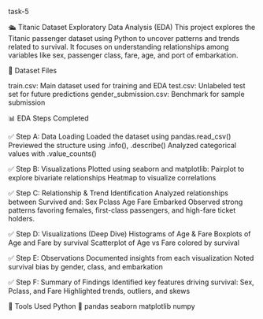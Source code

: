 task-5


🛳 Titanic Dataset Exploratory Data Analysis (EDA)
This project explores the Titanic passenger dataset using Python to uncover patterns and trends related to survival. It focuses on understanding relationships among variables like sex, passenger class, fare, age, and port of embarkation.

📁 Dataset Files

train.csv: Main dataset used for training and EDA
test.csv: Unlabeled test set for future predictions
gender_submission.csv: Benchmark for sample submission

📊 EDA Steps Completed

✅ Step A: Data Loading
Loaded the dataset using pandas.read_csv()
Previewed the structure using .info(), .describe()
Analyzed categorical values with .value_counts()

✅ Step B: Visualizations
Plotted using seaborn and matplotlib:
Pairplot to explore bivariate relationships
Heatmap to visualize correlations

✅ Step C: Relationship & Trend Identification
Analyzed relationships between Survived and:
Sex
Pclass
Age
Fare
Embarked
Observed strong patterns favoring females, first-class passengers, and high-fare ticket holders.

✅ Step D: Visualizations (Deep Dive)
Histograms of Age & Fare
Boxplots of Age and Fare by survival
Scatterplot of Age vs Fare colored by survival


✅ Step E: Observations
Documented insights from each visualization
Noted survival bias by gender, class, and embarkation


✅ Step F: Summary of Findings
Identified key features driving survival:
Sex, Pclass, and Fare
Highlighted trends, outliers, and skews


🧪 Tools Used
Python 🐍
pandas
seaborn
matplotlib
numpy
